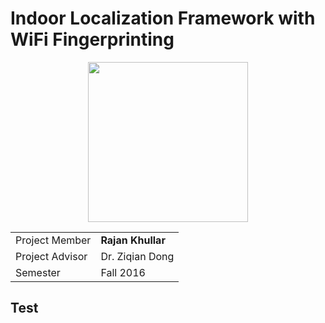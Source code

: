 # Indoor Localization Framework with WiFi Fingerprinting

<p align='center'>
  <img src=https://rkhullar.github.io/csci870/images/icon.png style='width:256px;height:256px;''/>
</p>

|                 |                   |
| --------------- | ----------------- |
| Project Member  | **Rajan Khullar** |
| Project Advisor | Dr. Ziqian Dong   |
| Semester        | Fall 2016         |

<div style="page-break-after: always;"></div>

## Test